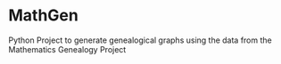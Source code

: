 # MathGen
Python Project to generate genealogical graphs using the data from the Mathematics Genealogy Project
